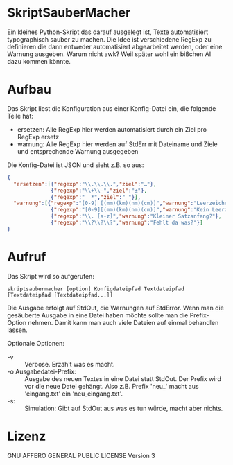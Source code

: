 # SkriptSauberMacher
Ein kleines Python-Skript das darauf ausgelegt ist, Texte automatisiert typographisch sauber zu machen. Die Idee ist verschiedene RegExp zu definieren die dann entweder automatisiert abgearbeitet werden, oder eine Warnung ausgeben. Warum nicht awk? Weil später wohl ein bißchen AI dazu kommen könnte.

# Aufbau
Das Skript liest die Konfiguration aus einer Konfig-Datei ein, die folgende Teile hat:

* ersetzen: Alle RegExp hier werden automatisiert durch ein Ziel pro RegExp ersetz
* warnung: Alle RegExp hier werden auf StdErr mit Dateiname und Ziele und entsprechende Warnung ausgegeben

Die Konfig-Datei ist JSON und sieht z.B. so aus:

```json
{
  "ersetzen":[{"regexp":"\\.\\.\\.","ziel":"…"},
              {"regexp":"\\+\\-","ziel":"±"},
              {"regexp":"  *","ziel":" "}],
  "warnung":[{"regexp":"[0-9] [(mm)(km)(nm)(cm)]","warnung":"Leerzeichen zwischen Zahl und Einheit?"},
              {"regexp":"[0-9][(mm)(km)(nm)(cm)]","warnung":"Kein Leerzeichen zwischen Zahl und Einheit?"},
              {"regexp":"\\. [a-z]","warnung":"Kleiner Satzanfang?"},
              {"regexp":"\\?\\?\\?","warnung":"Fehlt da was?"}]
}
```

# Aufruf
Das Skript wird so aufgerufen:

```
skriptsaubermacher [option] Konfigdateipfad Textdateipfad [Textdateipfad [Textdateipfad...]]
```

Die Ausgabe erfolgt auf StdOut, die Warnungen auf StdError. Wenn man die gesäuberte Ausgabe in eine
Datei haben möchte sollte man die Prefix-Option nehmen. Damit kann man auch viele Dateien auf
einmal behandlen lassen.

Optionale Optionen:
<dl>
  <dt>-v</dt>
  <dd>Verbose. Erzählt was es macht.</dd>
  <dt>-o Ausgabedatei-Prefix:</dt>
  <dd>Ausgabe des neuen Textes in eine Datei statt StdOut. Der Prefix wird vor die neue Datei gehängt. 
      Also z.B. Prefix 'neu_' macht aus 'eingang.txt' ein 'neu_eingang.txt'.</dd>
  <dt>-s:</dt>
  <dd>Simulation: Gibt auf StdOut aus was es tun würde, macht aber nichts.</dd>
</dl>

# Lizenz
GNU AFFERO GENERAL PUBLIC LICENSE Version 3
